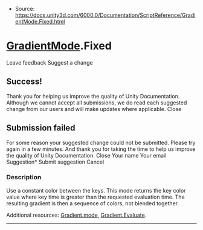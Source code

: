 * Source: https://docs.unity3d.com/6000.0/Documentation/ScriptReference/GradientMode.Fixed.html

#  [GradientMode](https://docs.unity3d.com/6000.0/Documentation/ScriptReference/GradientMode.html).Fixed
Leave feedback
Suggest a change
## Success!
Thank you for helping us improve the quality of Unity Documentation. Although we cannot accept all submissions, we do read each suggested change from our users and will make updates where applicable.
Close
## Submission failed
For some reason your suggested change could not be submitted. Please <a>try again</a> in a few minutes. And thank you for taking the time to help us improve the quality of Unity Documentation.
Close
Your name Your email Suggestion* Submit suggestion
Cancel
### Description
Use a constant color between the keys.
This mode returns the key color value where key time is greater than the requested evaluation time. The resulting gradient is then a sequence of colors, not blended together.  
  
Additional resources: [Gradient.mode](https://docs.unity3d.com/6000.0/Documentation/ScriptReference/Gradient-mode.html), [Gradient.Evaluate](https://docs.unity3d.com/6000.0/Documentation/ScriptReference/Gradient.Evaluate.html).
* * *
